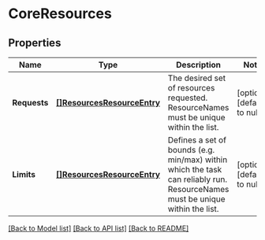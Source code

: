 # CoreResources

## Properties
Name | Type | Description | Notes
------------ | ------------- | ------------- | -------------
**Requests** | [**[]ResourcesResourceEntry**](ResourcesResourceEntry.md) | The desired set of resources requested. ResourceNames must be unique within the list. | [optional] [default to null]
**Limits** | [**[]ResourcesResourceEntry**](ResourcesResourceEntry.md) | Defines a set of bounds (e.g. min/max) within which the task can reliably run. ResourceNames must be unique within the list. | [optional] [default to null]

[[Back to Model list]](../README.md#documentation-for-models) [[Back to API list]](../README.md#documentation-for-api-endpoints) [[Back to README]](../README.md)


